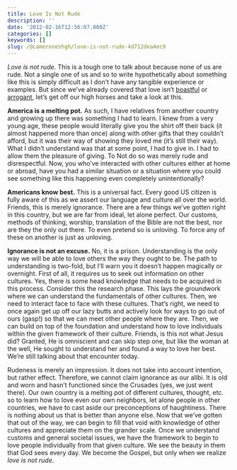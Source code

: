 ```yaml
---
title: Love Is Not Rude
description: ''
date: '2012-02-16T12:56:07.000Z'
categories: []
keywords: []
slug: /@cameroneshgh/love-is-not-rude-4d712dea4ec9
---
```


_Love is not rude_. This is a tough one to talk about because none of us are rude. Not a single one of us and so to write hypothetically about something like this is simply difficult as I don’t have any tangible experience or examples. But since we’ve already covered that love isn’t [boastful](http://104.193.143.57/~waywar13/ce/2012/02/02/love-does-not-boast/ "Love Does Not Boast") or [arrogant](http://104.193.143.57/~waywar13/ce/2012/02/09/love-is-not-arrogant/ "Love Is Not Arrogant"), let’s get off our high horses and take a look at this.

**America is a melting pot.** As such, I have relatives from another country and growing up there was something I had to learn. I knew from a very young age, these people would literally give you the shirt off their back (it almost happened more than once) along with other gifts that they couldn’t afford, but it was their way of showing they loved me (it’s still their way). What I didn’t understand was that at some point, I had to give in. I had to allow them the pleasure of giving. To Not do so was merely rude and disrespectful. Now, you who’ve interacted with other cultures either at home or abroad, have you had a similar situation or a situation where you could see something like this happening even completely unintentionally?

**Americans know best.** This is a universal fact. Every good US citizen is fully aware of this as we assert our language and culture all over the world. Friends, this is merely ignorance. There are a few things we’ve gotten right in this country, but we are far from ideal, let alone perfect. Our customs, methods of thinking, worship, translation of the Bible are not the best, nor are they the only out there. To even pretend so is unloving. To force any of these on another is just as unloving.

**Ignorance is not an excuse.** No, it is a prison. Understanding is the only way we will be able to love others the way they ought to be. The path to understanding is two-fold, but I’ll warn you it doesn’t happen magically or overnight. First of all, it requires us to seek out information on other cultures. Yes, there is some head knowledge that needs to be acquired in this process. Consider this the research phase. This lays the groundwork where we can understand the fundamentals of other cultures. Then, we need to interact face to face with these cultures. That’s right, we need to once again get up off our lazy butts and actively look for ways to go out of ours (gasp!) so that we can meet other people where they are. Then, we can build on top of the foundation and understand how to love individuals within the given framework of their culture. Friends, is this not what Jesus did? Granted, He is omniscient and can skip step one, but like the woman at the well, He sought to understand her and found a way to love her best. We’re still talking about that encounter today.

Rudeness is merely an impression. It does not take into account intention, but rather effect. Therefore, we cannot claim ignorance as our alibi. It is old and worn and hasn’t functioned since the Crusades (yes, we just went there). Our own country is a melting pot of different cultures, thought, etc. so to learn how to love even our own neighbors, let alone people in other countries, we have to cast aside our preconceptions of haughtiness. There is nothing about us that is better than anyone else. Now that we’ve gotten that out of the way, we can begin to fill that void with knowledge of other cultures and appreciate them on the grander scale. Once we understand customs and general societal issues, we have the framework to begin to love people individually from that given culture. We see the beauty in them that God sees every day. We become the Gospel, but only when we realize _love is not rude_.